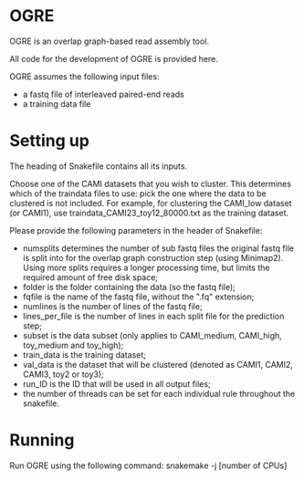 # OGRE
OGRE is an overlap graph-based read assembly tool.

All code for the development of OGRE is provided here.

OGRE assumes the following input files:
- a fastq file of interleaved paired-end reads
- a training data file

# Setting up
The heading of Snakefile contains all its inputs.

Choose one of the CAMI datasets that you wish to cluster. This determines which of the traindata files to use: pick the one where the data to be clustered is not included. For example, for clustering the CAMI_low dataset (or CAMI1), use traindata_CAMI23_toy12_80000.txt as the training dataset.

Please provide the following parameters in the header of Snakefile:
- numsplits determines the number of sub fastq files the original fastq file is split into for the overlap graph construction step (using Minimap2). Using more splits requires a longer processing time, but limits the required amount of free disk space;
- folder is the folder containing the data (so the fastq file);
- fqfile is the name of the fastq file, without the ".fq" extension;
- numlines is the number of lines of the fastq file;
- lines_per_file is the number of lines in each split file for the prediction step;
- subset is the data subset (only applies to CAMI_medium, CAMI_high, toy_medium and toy_high);
- train_data is the training dataset;
- val_data is the dataset that will be clustered (denoted as CAMI1, CAMI2, CAMI3, toy2 or toy3);
- run_ID is the ID that will be used in all output files;
- the number of threads can be set for each individual rule throughout the snakefile.

# Running
Run OGRE using the following command: snakemake -j [number of CPUs]
